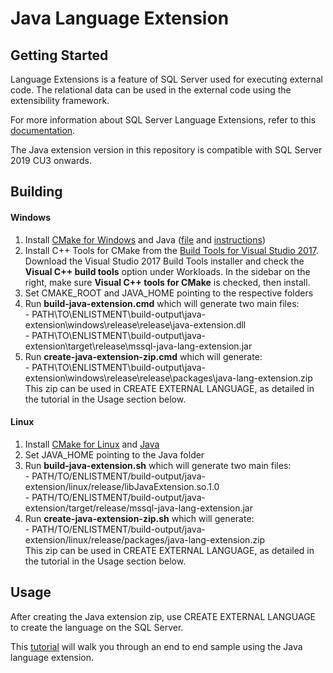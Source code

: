 # Java Language Extension 

## Getting Started
Language Extensions is a feature of SQL Server used for executing external code. The relational data can be used in the external code using the extensibility framework.

For more information about SQL Server Language Extensions, refer to this [documentation](https://docs.microsoft.com/en-us/sql/language-extensions/language-extensions-overview?view=sql-server-ver15).

The Java extension version in this repository is compatible with SQL Server 2019 CU3 onwards. 

## Building

#### Windows
1)	Install [CMake for Windows](https://cmake.org/download/) and Java ([file](https://www.azul.com/downloads/zulu-community/?architecture=x86-64-bit&package=jdk) and [instructions](https://docs.azul.com/zulu/zuludocs/ZuluUserGuide/InstallingZulu/InstallWindowsUsingZuluZIPFile.htm))
2)	Install C++ Tools for CMake from the [Build Tools for Visual Studio 2017](https://my.visualstudio.com/Downloads?q=visual%20studio%202017&wt.mc_id=o~msft~vscom~older-downloads). 
		Download the Visual Studio 2017 Build Tools installer and check the **Visual C++ build tools** option under Workloads. In the sidebar on the right, make sure **Visual C++ tools for CMake** is checked, then install.
3)	Set CMAKE_ROOT and JAVA_HOME pointing to the respective folders
4)	Run **build-java-extension.cmd** which will generate two main files: \
		- PATH\TO\ENLISTMENT\build-output\java-extension\windows\release\release\java-extension.dll \
		- PATH\TO\ENLISTMENT\build-output\java-extension\target\release\mssql-java-lang-extension.jar
5)	Run **create-java-extension-zip.cmd** which will generate: \
		- PATH\TO\ENLISTMENT\build-output\java-extension\windows\release\release\packages\java-lang-extension.zip \
		This zip can be used in CREATE EXTERNAL LANGUAGE, as detailed in the tutorial in the Usage section below.

#### Linux
1)	Install [CMake for Linux](https://cmake.org/download/) and [Java](https://docs.azul.com/zulu/zuludocs/ZuluUserGuide/InstallingZulu/InstallOnLinuxUsingAPTRepository.htm)
2)	Set JAVA_HOME pointing to the Java folder
3)	Run **build-java-extension.sh** which will generate two main files: \
		- PATH/TO/ENLISTMENT/build-output/java-extension/linux/release/libJavaExtension.so.1.0 \
		- PATH/TO/ENLISTMENT/build-output/java-extension/target/release/mssql-java-lang-extension.jar
4)	Run **create-java-extension-zip.sh** which will generate: \
		- PATH/TO/ENLISTMENT/build-output/java-extension/linux/release/packages/java-lang-extension.zip \
		This zip can be used in CREATE EXTERNAL LANGUAGE, as detailed in the tutorial in the Usage section below.

## Usage
After creating the Java extension zip, use CREATE EXTERNAL LANGUAGE to create the language on the SQL Server. 

This [tutorial](https://docs.microsoft.com/en-us/sql/language-extensions/tutorials/search-for-string-using-regular-expressions-in-java?view=sqlallproducts-allversions) will walk you through an end to end sample using the Java language extension. 
